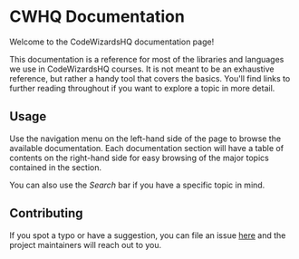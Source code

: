 # CWHQ Documentation

Welcome to the CodeWizardsHQ documentation page! 

This documentation is a reference for most of the libraries and languages we use in CodeWizardsHQ courses. It is not meant to be an exhaustive reference, but rather a handy tool that covers the basics. You'll find links to further reading throughout if you want to explore a topic in more detail. 

## Usage

Use the navigation menu on the left-hand side of the page to browse the available documentation. Each documentation section will have a table of contents on the right-hand side for easy browsing of the major topics contained in the section.

You can also use the <em>Search</em> bar if you have a specific topic in mind.

## Contributing

If you spot a typo or have a suggestion, you can file an issue [here](https://github.com/codewizardshq/docs/issues) and the project maintainers will reach out to you.
